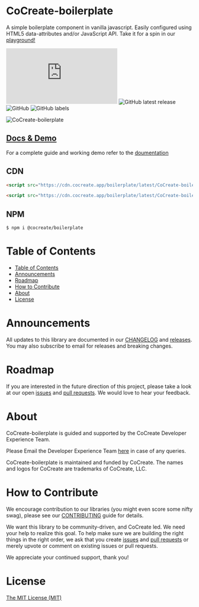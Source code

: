 # CoCreate-boilerplate

A simple boilerplate component in vanilla javascript. Easily configured using HTML5 data-attributes and/or JavaScript API. Take it for a spin in our [playground!](https://cocreate.app/docs/boilerplate)

![GitHub file size in bytes](https://img.shields.io/github/size/CoCreate-app/CoCreate-boilerplate/dist/CoCreate-boilerplate.min.js?label=minified%20size&style=for-the-badge)
![GitHub latest release](https://img.shields.io/github/v/release/CoCreate-app/CoCreate-boilerplate?style=for-the-badge)
![GitHub](https://img.shields.io/github/license/CoCreate-app/CoCreate-boilerplate?style=for-the-badge)
![GitHub labels](https://img.shields.io/github/labels/CoCreate-app/CoCreate-boilerplate/help%20wanted?style=for-the-badge)

![CoCreate-boilerplate](https://cdn.cocreate.app/docs/CoCreate-boilerplate.gif)

## [Docs & Demo](https://cocreate.app/docs/boilerplate)

For a complete guide and working demo refer to the [doumentation](https://cocreate.app/docs/boilerplate)

## CDN

```html
<script src="https://cdn.cocreate.app/boilerplate/latest/CoCreate-boilerplate.min.js"></script>
```

```html
<script src="https://cdn.cocreate.app/boilerplate/latest/CoCreate-boilerplate.min.css"></script>
```

## NPM

```shell
$ npm i @cocreate/boilerplate
```

# Table of Contents

- [Table of Contents](#table-of-contents)
- [Announcements](#announcements)
- [Roadmap](#roadmap)
- [How to Contribute](#how-to-contribute)
- [About](#about)
- [License](#license)

<a name="announcements"></a>

# Announcements

All updates to this library are documented in our [CHANGELOG](https://github.com/CoCreate-app/CoCreate-boilerplate/blob/master/CHANGELOG.md) and [releases](https://github.com/CoCreate-app/CoCreate-boilerplate/releases). You may also subscribe to email for releases and breaking changes.

<a name="roadmap"></a>

# Roadmap

If you are interested in the future direction of this project, please take a look at our open [issues](https://github.com/CoCreate-app/CoCreate-boilerplate/issues) and [pull requests](https://github.com/CoCreate-app/CoCreate-boilerplate/pulls). We would love to hear your feedback.

<a name="about"></a>

# About

CoCreate-boilerplate is guided and supported by the CoCreate Developer Experience Team.

Please Email the Developer Experience Team [here](mailto:develop@cocreate.app) in case of any queries.

CoCreate-boilerplate is maintained and funded by CoCreate. The names and logos for CoCreate are trademarks of CoCreate, LLC.

<a name="contribute"></a>

# How to Contribute

We encourage contribution to our libraries (you might even score some nifty swag), please see our [CONTRIBUTING](https://github.com/CoCreate-app/CoCreate-boilerplate/blob/master/CONTRIBUTING.md) guide for details.

We want this library to be community-driven, and CoCreate led. We need your help to realize this goal. To help make sure we are building the right things in the right order, we ask that you create [issues](https://github.com/CoCreate-app/CoCreate-boilerplate/issues) and [pull requests](https://github.com/CoCreate-app/CoCreate-boilerplate/pulls) or merely upvote or comment on existing issues or pull requests.

We appreciate your continued support, thank you!

# License

[The MIT License (MIT)](https://github.com/CoCreate-app/CoCreate-boilerplate/blob/master/LICENSE)
